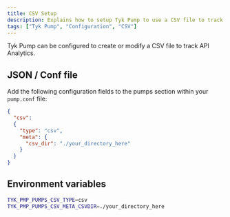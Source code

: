 ```yaml
---
title: CSV Setup
description: Explains how to setup Tyk Pump to use a CSV file to track API analytics
tags: ["Tyk Pump", "Configuration", "CSV"]
---
```


Tyk Pump can be configured to create or modify a CSV file to track API Analytics.

## JSON / Conf file

Add the following configuration fields to the pumps section within your `pump.conf` file:

```json
{
  "csv": 
  {
    "type": "csv",
    "meta": {
      "csv_dir": "./your_directory_here"
    }
  }
}
```

## Environment variables 
```bash
TYK_PMP_PUMPS_CSV_TYPE=csv
TYK_PMP_PUMPS_CSV_META_CSVDIR=./your_directory_here
```
